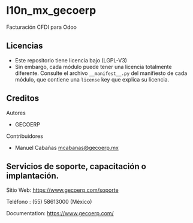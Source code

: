 # l10n_mx_gecoerp
Facturación CFDI para Odoo

## Licencias
* Este repositorio tiene licencia bajo (LGPL-V3)
* Sin embargo, cada módulo puede tener una licencia totalmente diferente. Consulte el archivo `__manifest__.py` del manifiesto de cada módulo, que contiene una `license` key que explica su licencia.

## Creditos

Autores

* GECOERP

Contribuidores

* Manuel Cabañas <mcabanas@gecoerp.mx>

## Servicios de soporte, capacitación o implantación.
Sitio Web: https://www.gecoerp.com/soporte

Teléfono : (55) 58613000 (México)

Documentation: https://www.gecoerp.com/

